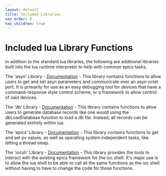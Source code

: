 ```yaml
---
layout: default
title: Included Libraries
nav_order: 6
has_children: true
---
```



# Included lua Library Functions

In addition to the standard lua libraries, the following are 
additional libraries built into the lua runtime interpreter to 
help with common epics tasks.

The 'asyn' Library - [Documentation](asyn-library) -
This library contains functions to allow users to get and set 
asyn parameters and communicate over an asyn octet port. It is 
primarily for use as an easy debugging tool for devices that 
have a command-response style control scheme, or a framework to 
allow control of said devices.

The 'db' Library - [Documentation](database-library) -
This library contains functions to allow users to generate 
database records like one would using the dbLoadDatabase function
to load a db file. Instead, all records can be generated entirely
within lua.

The 'epics' Library - [Documentation](epics-library) - 
This library contains functions to get and set pv values, as well 
as operating system independent tasks, like letting a thread sleep.

The 'iocsh' Library - [Documentation](iocsh-library) - 
This library provides the tools to interact with the existing epics 
framework for the ioc shell. It's major use is to allow the lua shell 
to be able to call all the same functions as the ioc shell without 
having to have to change the code for those functions.
